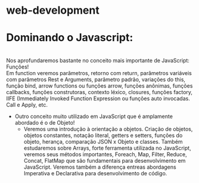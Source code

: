 # web-development

<h1>Dominando o Javascript:</h1><br>
Nos aprofundaremos bastante no conceito mais importante de JavaScript: 
Funções!
<br>Em function veremos parâmetros, retorno com return, parâmetros variáveis com parâmetros Rest e Arguments,
parâmetro padrão, variações do this, função bind, arrow functions ou funções arrow, funções anônimas,
funções callbacks, funções construtoras, contexto léxico, closures, funções factory, 
IIFE (Immediately Invoked Function Expression ou funções auto invocadas. Call e Apply, etc.

* Outro conceito muito utilizado em JavaScript que é amplamente abordado é o de Objeto! 
  * Veremos uma introdução à orientação a objetos. 
Criação de objetos, objetos constantes, notação literal, getters e setters, funções do objeto, herança, comparação JSON x Objeto e classes. 
Também estudaremos sobre Arrays, forte ferramenta utilizada no JavaScript, 
veremos seus métodos importantes, Foreach, Map, Filter, Reduce, Concat, 
FlatMap que são fundamentais para desenvolvimento em JavaScript. 
Veremos também a diferença entreas abordagens Imperativa e Declarativa para desenvolvimento de código.
